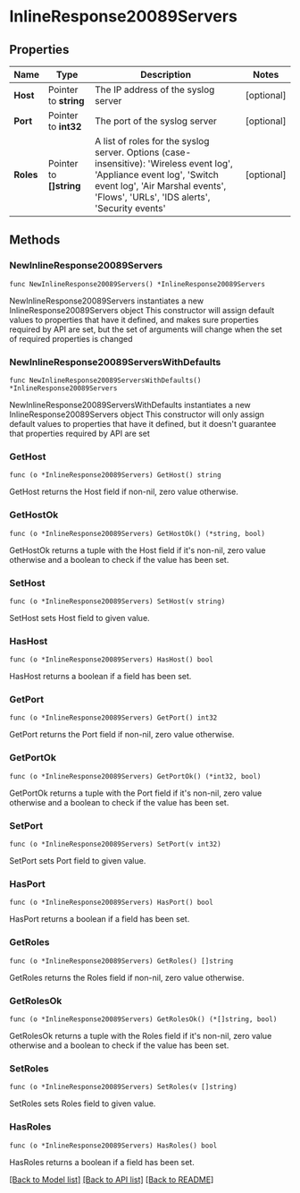 # InlineResponse20089Servers

## Properties

Name | Type | Description | Notes
------------ | ------------- | ------------- | -------------
**Host** | Pointer to **string** | The IP address of the syslog server | [optional] 
**Port** | Pointer to **int32** | The port of the syslog server | [optional] 
**Roles** | Pointer to **[]string** | A list of roles for the syslog server. Options (case-insensitive): &#39;Wireless event log&#39;, &#39;Appliance event log&#39;, &#39;Switch event log&#39;, &#39;Air Marshal events&#39;, &#39;Flows&#39;, &#39;URLs&#39;, &#39;IDS alerts&#39;, &#39;Security events&#39; | [optional] 

## Methods

### NewInlineResponse20089Servers

`func NewInlineResponse20089Servers() *InlineResponse20089Servers`

NewInlineResponse20089Servers instantiates a new InlineResponse20089Servers object
This constructor will assign default values to properties that have it defined,
and makes sure properties required by API are set, but the set of arguments
will change when the set of required properties is changed

### NewInlineResponse20089ServersWithDefaults

`func NewInlineResponse20089ServersWithDefaults() *InlineResponse20089Servers`

NewInlineResponse20089ServersWithDefaults instantiates a new InlineResponse20089Servers object
This constructor will only assign default values to properties that have it defined,
but it doesn't guarantee that properties required by API are set

### GetHost

`func (o *InlineResponse20089Servers) GetHost() string`

GetHost returns the Host field if non-nil, zero value otherwise.

### GetHostOk

`func (o *InlineResponse20089Servers) GetHostOk() (*string, bool)`

GetHostOk returns a tuple with the Host field if it's non-nil, zero value otherwise
and a boolean to check if the value has been set.

### SetHost

`func (o *InlineResponse20089Servers) SetHost(v string)`

SetHost sets Host field to given value.

### HasHost

`func (o *InlineResponse20089Servers) HasHost() bool`

HasHost returns a boolean if a field has been set.

### GetPort

`func (o *InlineResponse20089Servers) GetPort() int32`

GetPort returns the Port field if non-nil, zero value otherwise.

### GetPortOk

`func (o *InlineResponse20089Servers) GetPortOk() (*int32, bool)`

GetPortOk returns a tuple with the Port field if it's non-nil, zero value otherwise
and a boolean to check if the value has been set.

### SetPort

`func (o *InlineResponse20089Servers) SetPort(v int32)`

SetPort sets Port field to given value.

### HasPort

`func (o *InlineResponse20089Servers) HasPort() bool`

HasPort returns a boolean if a field has been set.

### GetRoles

`func (o *InlineResponse20089Servers) GetRoles() []string`

GetRoles returns the Roles field if non-nil, zero value otherwise.

### GetRolesOk

`func (o *InlineResponse20089Servers) GetRolesOk() (*[]string, bool)`

GetRolesOk returns a tuple with the Roles field if it's non-nil, zero value otherwise
and a boolean to check if the value has been set.

### SetRoles

`func (o *InlineResponse20089Servers) SetRoles(v []string)`

SetRoles sets Roles field to given value.

### HasRoles

`func (o *InlineResponse20089Servers) HasRoles() bool`

HasRoles returns a boolean if a field has been set.


[[Back to Model list]](../README.md#documentation-for-models) [[Back to API list]](../README.md#documentation-for-api-endpoints) [[Back to README]](../README.md)


